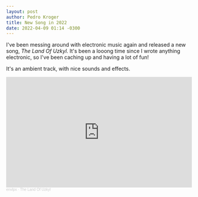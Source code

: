 ```yaml
---
layout: post
author: Pedro Kroger
title: New Song in 2022
date: 2022-04-09 01:14 -0300
---
```


I've been messing around with electronic music again and released a new song,
_The Land Of Uzkyl_. It's been a looong time since I wrote anything electronic,
so I've been caching up and having a lot of fun!

It's an ambient track, with nice sounds and effects.

<iframe width="100%" height="300" scrolling="no" frameborder="no" allow="autoplay" src="https://w.soundcloud.com/player/?url=https%3A//api.soundcloud.com/tracks/1247054719&color=%23ff5500&auto_play=false&hide_related=false&show_comments=true&show_user=true&show_reposts=false&show_teaser=true&visual=true"></iframe><div style="font-size: 10px; color: #cccccc;line-break: anywhere;word-break: normal;overflow: hidden;white-space: nowrap;text-overflow: ellipsis; font-family: Interstate,Lucida Grande,Lucida Sans Unicode,Lucida Sans,Garuda,Verdana,Tahoma,sans-serif;font-weight: 100;"><a href="https://soundcloud.com/envlpx" title="envlpx" target="_blank" style="color: #cccccc; text-decoration: none;">envlpx</a> · <a href="https://soundcloud.com/envlpx/the-land-of-uzkyl" title="The Land Of Uzkyl" target="_blank" style="color: #cccccc; text-decoration: none;">The Land Of Uzkyl</a></div>
